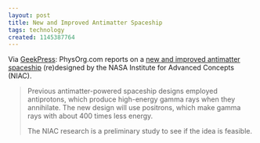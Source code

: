 ```yaml
---
layout: post
title: New and Improved Antimatter Spaceship
tags: technology
created: 1145387764
---
```

Via [GeekPress](http://www.geekpress.com/2006/04/new-and-improved-antimatter-spaceship.html):   PhysOrg.com reports on a [new and improved antimatter spaceship](http://www.physorg.com/news64499584.html) (re)designed by the NASA Institute for Advanced Concepts (NIAC).

> Previous antimatter-powered spaceship designs employed antiprotons, which produce high-energy gamma rays when they annihilate. The new design will use positrons, which make gamma rays with about 400 times less energy.
> 
> The NIAC research is a preliminary study to see if the idea is feasible. 
